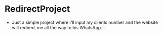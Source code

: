 # RedirectProject


- Just a simple project where i'll input my clients number and the website will redirect me all the way to his WhatsApp. -
